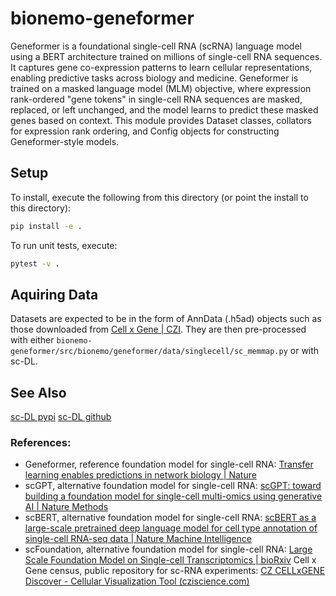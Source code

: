# bionemo-geneformer

Geneformer is a foundational single-cell RNA (scRNA) language model using a BERT architecture trained on millions of single-cell RNA sequences. It captures gene co-expression patterns to learn cellular representations, enabling predictive tasks across biology and medicine. Geneformer is trained on a masked language model (MLM) objective, where expression rank-ordered "gene tokens" in single-cell RNA sequences are masked, replaced, or left unchanged, and the model learns to predict these masked genes based on context. This module provides Dataset classes, collators for expression rank ordering, and Config objects for constructing Geneformer-style models.

## Setup
To install, execute the following from this directory (or point the install to this directory):

```bash
pip install -e .
```

To run unit tests, execute:
```bash
pytest -v .
```

## Aquiring Data
Datasets are expected to be in the form of AnnData (.h5ad) objects such as those downloaded from [Cell x Gene | CZI](https://chanzuckerberg.github.io/cellxgene-census/). They are then pre-processed with either `bionemo-geneformer/src/bionemo/geneformer/data/singlecell/sc_memmap.py` or with sc-DL.

## See Also
[sc-DL pypi](https://www.piwheels.org/project/bionemo-scdl/)
[sc-DL github](https://github.com/NVIDIA/bionemo-fw-ea/tree/main/sub-packages/bionemo-scdl)

### References:
* Geneformer, reference foundation model for single-cell RNA: [Transfer learning enables predictions in network biology | Nature](https://www.nature.com/articles/s41586-023-06139-9)
* scGPT, alternative foundation model for single-cell RNA: [scGPT: toward building a foundation model for single-cell multi-omics using generative AI | Nature Methods](https://www.nature.com/articles/s41592-024-02201-0)
* scBERT, alternative foundation model for single-cell RNA: [scBERT as a large-scale pretrained deep language model for cell type annotation of single-cell RNA-seq data | Nature Machine Intelligence](https://www.nature.com/articles/s42256-022-00534-z)
* scFoundation, alternative foundation model for single-cell RNA: [Large Scale Foundation Model on Single-cell Transcriptomics | bioRxiv](https://www.biorxiv.org/content/10.1101/2023.05.29.542705v4)
Cell x Gene census, public repository for sc-RNA experiments: [CZ CELLxGENE Discover - Cellular Visualization Tool (cziscience.com)](https://cellxgene.cziscience.com/)
